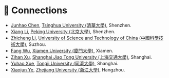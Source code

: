 # 🤝 Connections

- [Junhao Chen](https://yisuanwang.github.io/), [Tsinghua University (清華大學)](https://www.tsinghua.edu.cn/), Shenzhen.
- [Xiang Li](https://scholar.google.com/citations?user=_wyYvQsAAAAJ&hl=en), [Peking University (北京大學)](https://www.pku.edu.cn/), Shenzhen.
- [Zhicheng Li](https://yao9e.cn), [University of Science and Technology of China (中國科學技術大學)](https://www.ustc.edu.cn/), Suzhou.
- [Fang Wu](https://wfloveiu.github.io/), [Xiamen University (廈門大學)](https://www.xmu.edu.cn/), Xiamen.
- [Zihan Xu](https://codeforces.com/profile/YoungFrog), [Shanghai Jiao Tong University (上海交通大學)](https://www.sjtu.edu.cn/), Shanghai.
- [Yuhao Xue](https://xhyu61.github.io/), [Tongji University (同濟大學)](https://www.tongji.edu.cn/), Shanghai.
- [Xiaojun Ye](https://scholar.google.com/citations?user=BKMYsm4AAAAJ&hl=en), [Zhejiang University (浙江大學)](https://www.zju.edu.cn/), Hangzhou.

